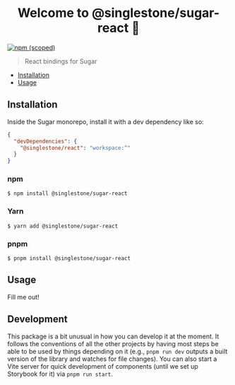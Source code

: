 <h1 align="center">Welcome to @singlestone/sugar-react 👋</h1>
<p>
  <a href="https://npmjs.com/package/@singlestone/sugar-react" target="_blank">
    <img alt="npm (scoped)" src="https://img.shields.io/npm/v/@singlestone/sugar-react">
  </a>
</p>

> React bindings for Sugar

<!-- START doctoc generated TOC please keep comment here to allow auto update -->
<!-- DON'T EDIT THIS SECTION, INSTEAD RE-RUN doctoc TO UPDATE -->

- [Installation](#installation)
- [Usage](#usage)

<!-- END doctoc generated TOC please keep comment here to allow auto update -->

## Installation

Inside the Sugar monorepo, install it with a dev dependency like so:

```json
{
  "devDependencies": {
    "@singlestone/react": "workspace:^"
  }
}
```

### npm

```shell
$ npm install @singlestone/sugar-react
```

### Yarn

```shell
$ yarn add @singlestone/sugar-react
```

### pnpm

```shell
$ pnpm install @singlestone/sugar-react
```

## Usage

Fill me out!

## Development

This package is a bit unusual in how you can develop it at the moment. It follows the
conventions of all the other projects by having most steps be able to be used by
things depending on it (e.g., `pnpm run dev` outputs a built version of the library and
watches for file changes). You can also start a Vite server for quick development of
components (until we set up Storybook for it) via `pnpm run start`.
